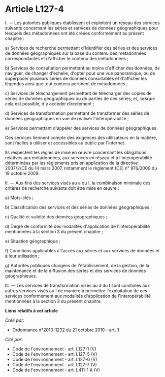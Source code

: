 # Article L127-4

I. ― Les autorités publiques établissent et exploitent un réseau des services suivants concernant les séries et services de
données géographiques pour lesquels des métadonnées ont été créées conformément au présent chapitre : 

a) Services de recherche permettant d'identifier des séries et des services de données géographiques sur la base du contenu
des métadonnées correspondantes et d'afficher le contenu des métadonnées ; 

b) Services de consultation permettant au moins d'afficher des données, de naviguer, de changer d'échelle, d'opter pour une
vue panoramique, ou de superposer plusieurs séries de données consultables et d'afficher les légendes ainsi que tout contenu
pertinent de métadonnées ; 

c) Services de téléchargement permettant de télécharger des copies de séries de données géographiques ou de parties de ces
séries, et, lorsque cela est possible, d'y accéder directement ; 

d) Services de transformation permettant de transformer des séries de données géographiques en vue de réaliser
l'interopérabilité ; 

e) Services permettant d'appeler des services de données géographiques. 

Ces services tiennent compte des exigences des utilisateurs en la matière, sont faciles à utiliser et accessibles au public
par l'internet. 

Ils respectent les règles de mise en œuvre concernant les obligations relatives aux métadonnées, aux services en réseau et à
l'interopérabilité déterminées par les règlements pris en application de la directive 2007/2/CE du 14 mars 2007, notamment le
règlement (CE) n° 976/2009 du 19 octobre 2009. 

II. ― Aux fins des services visés au a du I, la combinaison minimale des critères de recherche suivants doit être mise en
œuvre : 

a) Mots-clés ; 

b) Classification des services et des séries de données géographiques ; 

c) Qualité et validité des données géographiques ; 

d) Degré de conformité des modalités d'application de l'interopérabilité mentionnées à la section 3 du présent chapitre ; 

e) Situation géographique ; 

f) Conditions applicables à l'accès aux séries et aux services de données et à leur utilisation ; 

g) Autorités publiques chargées de l'établissement, de la gestion, de la maintenance et de la diffusion des séries et des
services de données géographiques. 

III. ― Les services de transformation visés au d du I sont combinés aux autres services visés au I de manière à permettre
l'exploitation de ces services conformément aux modalités d'application de l'interopérabilité mentionnées à la section 3 du
présent chapitre.

**Liens relatifs à cet article**

_Créé par_:

  - Ordonnance n°2010-1232 du 21 octobre 2010 - art. 1

_Cité par_:

  - Code de l'environnement - art. L127-1 (V)
  - Code de l'environnement - art. L127-5 (V)
  - Code de l'environnement - art. L127-6 (V)
  - Code de l'environnement - art. L127-7 (V)
  - Code de l'environnement - art. L411-1 A (V)
